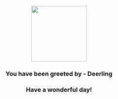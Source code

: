 <p align="center">
    <img src="https://raw.githubusercontent.com/PokeAPI/sprites/master/sprites/pokemon/585.png" width="150" height="150">
</p>
<h3 align="center">You have been greeted by - <b>Deerling</b></h3>
<h3 align="center">Have a wonderful day!</h3>
